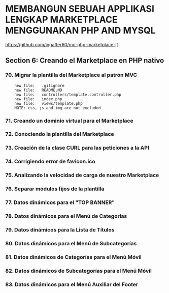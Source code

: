 # MEMBANGUN SEBUAH APPLIKASI LENGKAP MARKETPLACE MENGGUNAKAN PHP AND MYSQL
https://github.com/ingafter60/mc-php-marketplace-jf


## Section 6: Creando el Marketplace en PHP nativo

### 70. Migrar la plantilla del Marketplace al patrón MVC

        new file:   .gitignore
        new file:   README.MD
        new file:   controllers/template.controller.php
        new file:   index.php
        new file:   views/template.php
        NOTE: css, js and img are not excluded 

### 71. Creando un dominio virtual para el Marketplace

### 72. Conociendo la plantilla del Marketplace

### 73. Creación de la clase CURL para las peticiones a la API

### 74. Corrigiendo error de favicon.ico

### 75. Analizando la velocidad de carga de nuestro Marketplace

### 76. Separar módulos fijos de la plantilla

### 77. Datos dinámicos para el "TOP BANNER"

### 78. Datos dinámicos para el Menú de Categorías

### 79. Datos dinámicos para la Lista de Títulos

### 80. Datos dinámicos para el Menú de Subcategorías

### 81. Datos dinámicos de Categorías para el Menú Móvil

### 82. Datos dinámicos de Subcategorías para el Menú Móvil

### 83. Datos dinámicos para el Menú Auxiliar del Footer

